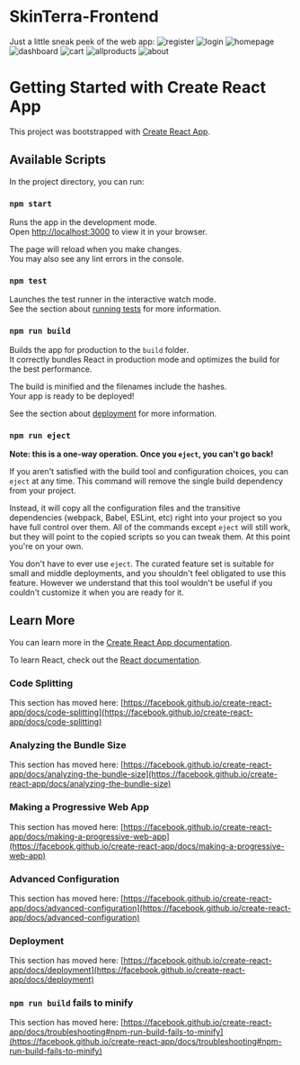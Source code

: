 # SkinTerra-Frontend

Just a little sneak peek of the web app:
![register](https://github.com/ruhstratp/SkinTerra-Frontend/assets/32817506/5f89e210-01a5-41dc-9b0a-fedbe0b0b9f7)
![login](https://github.com/ruhstratp/SkinTerra-Frontend/assets/32817506/f9677861-33e9-42bc-8a17-163c27761dc3)
![homepage](https://github.com/ruhstratp/SkinTerra-Frontend/assets/32817506/326fa4a9-ea89-451c-aa1b-d0e332e24952)
![dashboard](https://github.com/ruhstratp/SkinTerra-Frontend/assets/32817506/4944251c-13f2-48eb-83f1-64678589e5e0)
![cart](https://github.com/ruhstratp/SkinTerra-Frontend/assets/32817506/c1012372-b18d-40d2-b21b-84d90d90d0ee)
![allproducts](https://github.com/ruhstratp/SkinTerra-Frontend/assets/32817506/8b2d7cca-dabc-4f8a-8fc7-5e3fe2931806)
![about](https://github.com/ruhstratp/SkinTerra-Frontend/assets/32817506/ccc41331-e946-4b74-a74a-eff34c38283a)


# Getting Started with Create React App

This project was bootstrapped with [Create React App](https://github.com/facebook/create-react-app).

## Available Scripts

In the project directory, you can run:

### `npm start`

Runs the app in the development mode.\
Open [http://localhost:3000](http://localhost:3000) to view it in your browser.

The page will reload when you make changes.\
You may also see any lint errors in the console.

### `npm test`

Launches the test runner in the interactive watch mode.\
See the section about [running tests](https://facebook.github.io/create-react-app/docs/running-tests) for more information.

### `npm run build`

Builds the app for production to the `build` folder.\
It correctly bundles React in production mode and optimizes the build for the best performance.

The build is minified and the filenames include the hashes.\
Your app is ready to be deployed!

See the section about [deployment](https://facebook.github.io/create-react-app/docs/deployment) for more information.

### `npm run eject`

**Note: this is a one-way operation. Once you `eject`, you can't go back!**

If you aren't satisfied with the build tool and configuration choices, you can `eject` at any time. This command will remove the single build dependency from your project.

Instead, it will copy all the configuration files and the transitive dependencies (webpack, Babel, ESLint, etc) right into your project so you have full control over them. All of the commands except `eject` will still work, but they will point to the copied scripts so you can tweak them. At this point you're on your own.

You don't have to ever use `eject`. The curated feature set is suitable for small and middle deployments, and you shouldn't feel obligated to use this feature. However we understand that this tool wouldn't be useful if you couldn't customize it when you are ready for it.

## Learn More

You can learn more in the [Create React App documentation](https://facebook.github.io/create-react-app/docs/getting-started).

To learn React, check out the [React documentation](https://reactjs.org/).

### Code Splitting

This section has moved here: [https://facebook.github.io/create-react-app/docs/code-splitting](https://facebook.github.io/create-react-app/docs/code-splitting)

### Analyzing the Bundle Size

This section has moved here: [https://facebook.github.io/create-react-app/docs/analyzing-the-bundle-size](https://facebook.github.io/create-react-app/docs/analyzing-the-bundle-size)

### Making a Progressive Web App

This section has moved here: [https://facebook.github.io/create-react-app/docs/making-a-progressive-web-app](https://facebook.github.io/create-react-app/docs/making-a-progressive-web-app)

### Advanced Configuration

This section has moved here: [https://facebook.github.io/create-react-app/docs/advanced-configuration](https://facebook.github.io/create-react-app/docs/advanced-configuration)

### Deployment

This section has moved here: [https://facebook.github.io/create-react-app/docs/deployment](https://facebook.github.io/create-react-app/docs/deployment)

### `npm run build` fails to minify

This section has moved here: [https://facebook.github.io/create-react-app/docs/troubleshooting#npm-run-build-fails-to-minify](https://facebook.github.io/create-react-app/docs/troubleshooting#npm-run-build-fails-to-minify)
